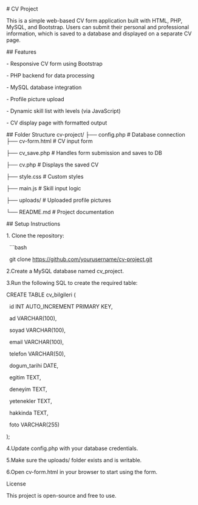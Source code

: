 \# CV Project



This is a simple web-based CV form application built with HTML, PHP, MySQL, and Bootstrap. Users can submit their personal and professional information, which is saved to a database and displayed on a separate CV page.



\## Features



\- Responsive CV form using Bootstrap

\- PHP backend for data processing

\- MySQL database integration

\- Profile picture upload

\- Dynamic skill list with levels (via JavaScript)

\- CV display page with formatted output



\## Folder Structure
cv-project/
├── config.php # Database connection
├── cv-form.html # CV input form

├── cv\_save.php # Handles form submission and saves to DB

├── cv.php # Displays the saved CV

├── style.css # Custom styles

├── main.js # Skill input logic

├── uploads/ # Uploaded profile pictures

└── README.md # Project documentation





\## Setup Instructions

1\. Clone the repository:

&nbsp;  ```bash

&nbsp;  git clone https://github.com/yourusername/cv-project.git



2\.Create a MySQL database named cv\_project.



3\.Run the following SQL to create the required table:



CREATE TABLE cv\_bilgileri (

&nbsp;   id INT AUTO\_INCREMENT PRIMARY KEY,

&nbsp;   ad VARCHAR(100),

&nbsp;   soyad VARCHAR(100),

&nbsp;   email VARCHAR(100),

&nbsp;   telefon VARCHAR(50),

&nbsp;   dogum\_tarihi DATE,

&nbsp;   egitim TEXT,

&nbsp;   deneyim TEXT,

&nbsp;   yetenekler TEXT,

&nbsp;   hakkinda TEXT,

&nbsp;   foto VARCHAR(255)

);



4\.Update config.php with your database credentials.



5.Make sure the uploads/ folder exists and is writable.



6.Open cv-form.html in your browser to start using the form.



License

This project is open-source and free to use.

